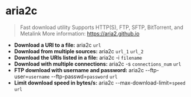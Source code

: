 # aria2c
> Fast download utility
> Supports HTTP(S), FTP, SFTP, BitTorrent, and Metalink
> More information: <https://aria2.github.io>
- **Download a URI to a file:**
aria2c `url`
- **Download from multiple sources:**
aria2c `url_1` `url_2`
- **Download the URIs listed in a file:**
aria2c -i `filename`
- **Download with multiple connections:**
aria2c -s `connections_num` `url`
- **FTP download with username and password:**
aria2c --ftp-user=`username` --ftp-passwd=`password` `url`
- **Limit download speed in bytes/s:**
aria2c --max-download-limit=`speed` `url`
